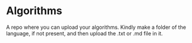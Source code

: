 # Algorithms

A repo where you can upload your algorithms.
Kindly make a folder of the language, if not present, and then upload the .txt or .md file in it.
